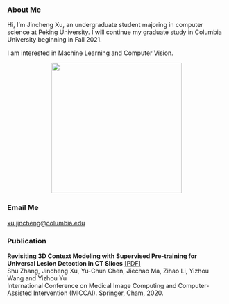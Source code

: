 ### About Me

Hi, I’m Jincheng Xu, an undergraduate student majoring in computer science at Peking University. I will continue my graduate study in Columbia University beginning in Fall 2021.  
  
I am interested in Machine Learning and Computer Vision.
  
<div  align="center">
<img src="https://user-images.githubusercontent.com/49300826/116401928-63d18600-a85e-11eb-997f-048f35f3a1c4.jpg" width = "300" height = "300" />
</div>  
  
### Email Me

xu.jincheng@columbia.edu
  
### Publication

**Revisiting 3D Context Modeling with Supervised Pre-training for Universal Lesion Detection in CT Slices** [[PDF]](https://arxiv.org/pdf/2012.08770.pdf)  
Shu Zhang, Jincheng Xu, Yu-Chun Chen, Jiechao Ma, Zihao Li, Yizhou Wang and Yizhou Yu  
International Conference on Medical Image Computing and Computer-Assisted Intervention (MICCAI). Springer, Cham, 2020.
